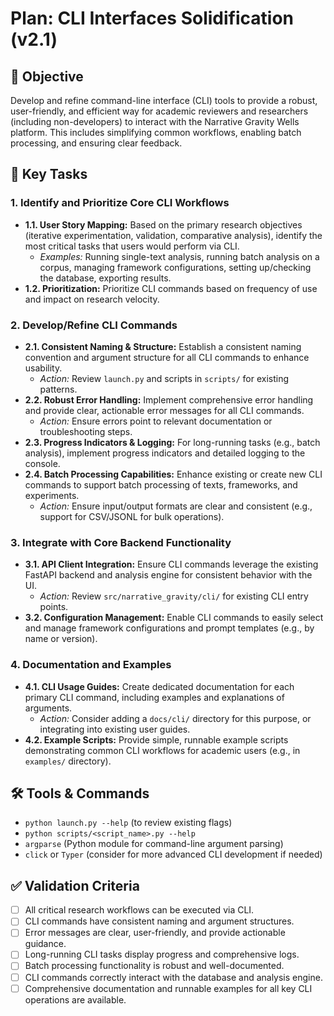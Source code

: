 # Plan: CLI Interfaces Solidification (v2.1)

## 🎯 Objective
Develop and refine command-line interface (CLI) tools to provide a robust, user-friendly, and efficient way for academic reviewers and researchers (including non-developers) to interact with the Narrative Gravity Wells platform. This includes simplifying common workflows, enabling batch processing, and ensuring clear feedback.

## 🚀 Key Tasks

### 1. **Identify and Prioritize Core CLI Workflows**
- **1.1. User Story Mapping:** Based on the primary research objectives (iterative experimentation, validation, comparative analysis), identify the most critical tasks that users would perform via CLI.
    - *Examples:* Running single-text analysis, running batch analysis on a corpus, managing framework configurations, setting up/checking the database, exporting results.
- **1.2. Prioritization:** Prioritize CLI commands based on frequency of use and impact on research velocity.

### 2. **Develop/Refine CLI Commands**
- **2.1. Consistent Naming & Structure:** Establish a consistent naming convention and argument structure for all CLI commands to enhance usability.
    - *Action:* Review `launch.py` and scripts in `scripts/` for existing patterns.
- **2.2. Robust Error Handling:** Implement comprehensive error handling and provide clear, actionable error messages for all CLI commands.
    - *Action:* Ensure errors point to relevant documentation or troubleshooting steps.
- **2.3. Progress Indicators & Logging:** For long-running tasks (e.g., batch analysis), implement progress indicators and detailed logging to the console.
- **2.4. Batch Processing Capabilities:** Enhance existing or create new CLI commands to support batch processing of texts, frameworks, and experiments.
    - *Action:* Ensure input/output formats are clear and consistent (e.g., support for CSV/JSONL for bulk operations).

### 3. **Integrate with Core Backend Functionality**
- **3.1. API Client Integration:** Ensure CLI commands leverage the existing FastAPI backend and analysis engine for consistent behavior with the UI.
    - *Action:* Review `src/narrative_gravity/cli/` for existing CLI entry points.
- **3.2. Configuration Management:** Enable CLI commands to easily select and manage framework configurations and prompt templates (e.g., by name or version).

### 4. **Documentation and Examples**
- **4.1. CLI Usage Guides:** Create dedicated documentation for each primary CLI command, including examples and explanations of arguments.
    - *Action:* Consider adding a `docs/cli/` directory for this purpose, or integrating into existing user guides.
- **4.2. Example Scripts:** Provide simple, runnable example scripts demonstrating common CLI workflows for academic users (e.g., in `examples/` directory).

## 🛠️ Tools & Commands
- `python launch.py --help` (to review existing flags)
- `python scripts/<script_name>.py --help`
- `argparse` (Python module for command-line argument parsing)
- `click` or `Typer` (consider for more advanced CLI development if needed)

## ✅ Validation Criteria
- [ ] All critical research workflows can be executed via CLI.
- [ ] CLI commands have consistent naming and argument structures.
- [ ] Error messages are clear, user-friendly, and provide actionable guidance.
- [ ] Long-running CLI tasks display progress and comprehensive logs.
- [ ] Batch processing functionality is robust and well-documented.
- [ ] CLI commands correctly interact with the database and analysis engine.
- [ ] Comprehensive documentation and runnable examples for all key CLI operations are available. 